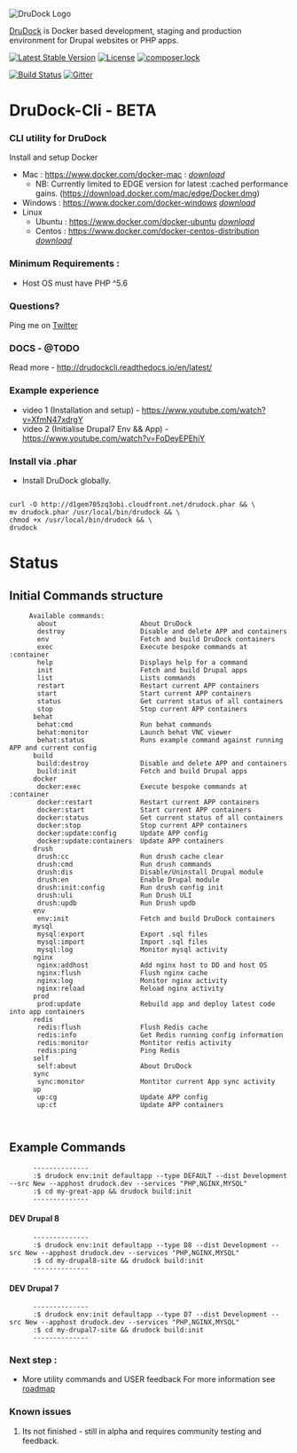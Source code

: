 ![DruDock Logo](https://s3.eu-west-2.amazonaws.com/drudock/DruDockLogo.jpg)

[DruDock](https://www.4alldigital.io/drudock) is Docker based development, staging and production environment for Drupal websites or PHP apps.

[![Latest Stable Version](https://poser.pugx.org/drudock/cli/v/stable)](https://packagist.org/packages/drudock/cli)
[![License](https://poser.pugx.org/drudock/cli/license)](https://packagist.org/packages/drudock/cli)
[![composer.lock](https://poser.pugx.org/drudock/cli/composerlock)](https://packagist.org/packages/drudock/cli)

[![Build Status](https://travis-ci.org/4AllDigital/DruDockCli.svg?branch=master)](https://travis-ci.org/4AllDigital/DruDockCli)
[![Gitter](https://badges.gitter.im/Join%20Chat.svg)](https://gitter.im/DruDockCli/Lobby?utm_source=badge&utm_medium=badge&utm_campaign=pr-badge)


# DruDock-Cli - BETA
### CLI utility for DruDock

Install and setup Docker
  
- Mac : https://www.docker.com/docker-mac : 
[_download_](https://store.docker.com/editions/community/docker-ce-desktop-mac)
  - NB: Currently limited to EDGE version for latest :cached performance gains. (https://download.docker.com/mac/edge/Docker.dmg)
- Windows : https://www.docker.com/docker-windows
[_download_](https://store.docker.com/editions/community/docker-ce-desktop-windows)
- Linux
  - Ubuntu : https://www.docker.com/docker-ubuntu
  [_download_](https://store.docker.com/editions/community/docker-ce-server-ubuntu)
  - Centos : https://www.docker.com/docker-centos-distribution
  [_download_](https://store.docker.com/editions/community/docker-ce-server-centos)
   
### Minimum Requirements : 
- Host OS must have PHP ^5.6

### Questions?
  Ping me on [Twitter](http://twitter.com/@4alldigital)
  
### DOCS - @TODO
  Read more - http://drudockcli.readthedocs.io/en/latest/
  
### Example experience
   - video 1 (Installation and setup) - https://www.youtube.com/watch?v=XfmN47xdrgY
   - video 2 (Initialise Drupal7 Env && App) - https://www.youtube.com/watch?v=FoDeyEPEhiY
   
### Install via .phar
  - Install DruDock globally.
  
  ``` 
  
  curl -O http://d1gem705zq3obi.cloudfront.net/drudock.phar && \
  mv drudock.phar /usr/local/bin/drudock && \
  chmod +x /usr/local/bin/drudock && \
  drudock
  
  ```

# Status
## Initial Commands structure
```
     Available commands:
       about                     About DruDock
       destroy                   Disable and delete APP and containers
       env                       Fetch and build DruDock containers
       exec                      Execute bespoke commands at :container
       help                      Displays help for a command
       init                      Fetch and build Drupal apps
       list                      Lists commands
       restart                   Restart current APP containers
       start                     Start current APP containers
       status                    Get current status of all containers
       stop                      Stop current APP containers
      behat
       behat:cmd                 Run behat commands
       behat:monitor             Launch behat VNC viewer
       behat:status              Runs example command against running APP and current config
      build
       build:destroy             Disable and delete APP and containers
       build:init                Fetch and build Drupal apps
      docker
       docker:exec               Execute bespoke commands at :container
       docker:restart            Restart current APP containers
       docker:start              Start current APP containers
       docker:status             Get current status of all containers
       docker:stop               Stop current APP containers
       docker:update:config      Update APP config
       docker:update:containers  Update APP containers
      drush
       drush:cc                  Run drush cache clear 
       drush:cmd                 Run drush commands 
       drush:dis                 Disable/Uninstall Drupal module
       drush:en                  Enable Drupal module
       drush:init:config         Run drush config init
       drush:uli                 Run Drush ULI
       drush:updb                Run Drush updb
      env
       env:init                  Fetch and build DruDock containers
      mysql
       mysql:export              Export .sql files
       mysql:import              Import .sql files
       mysql:log                 Monitor mysql activity
      nginx
       nginx:addhost             Add nginx host to DD and host OS
       nginx:flush               Flush nginx cache
       nginx:log                 Monitor nginx activity
       nginx:reload              Reload nginx activity
      prod
       prod:update               Rebuild app and deploy latest code into app containers
      redis
       redis:flush               Flush Redis cache
       redis:info                Get Redis running config information
       redis:monitor             Montitor redis activity
       redis:ping                Ping Redis
      self
       self:about                About DruDock
      sync
       sync:monitor              Montitor current App sync activity
      up
       up:cg                     Update APP config
       up:ct                     Update APP containers

       
```

## Example Commands
```
      --------------
      :$ drudock env:init defaultapp --type DEFAULT --dist Development --src New --apphost drudock.dev --services "PHP,NGINX,MYSQL"
      :$ cd my-great-app && drudock build:init
      --------------
```    
#### DEV Drupal 8  
```
      --------------
      :$ drudock env:init defaultapp --type D8 --dist Development --src New --apphost drudock.dev --services "PHP,NGINX,MYSQL"
      :$ cd my-drupal8-site && drudock build:init
      --------------
```   
#### DEV Drupal 7
```
      --------------
      :$ drudock env:init defaultapp --type D7 --dist Development --src New --apphost drudock.dev --services "PHP,NGINX,MYSQL"
      :$ cd my-drupal7-site && drudock build:init
      --------------
```

### Next step :

 - More utility commands and USER feedback
For more information see [roadmap](https://github.com/4AllDigital/DruDockCli/blob/master/roadmap.md)

### Known issues

1. Its not finished - still in alpha and requires community testing and feedback.

